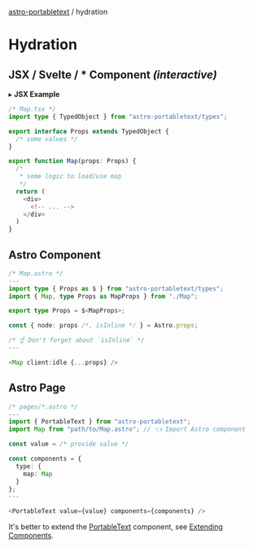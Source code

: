 [astro-portabletext](README.md) / hydration

# Hydration

## JSX / Svelte / \* Component _(interactive)_

&#9656; **JSX Example**

```ts
/* Map.tsx */
import type { TypedObject } from "astro-portabletext/types";

export interface Props extends TypedObject {
  /* some values */
}

export function Map(props: Props) {
  /*
   * some logic to load/use map
   */
  return (
    <div>
      <!-- ... -->
    </div>
  )
}
```

## Astro Component

```ts
/* Map.astro */
---
import type { Props as $ } from "astro-portabletext/types";
import { Map, type Props as MapProps } from "./Map";

export type Props = $<MapProps>;

const { node: props /*, isInline */ } = Astro.props;

/* ☝️ Don't forget about `isInline` */
---

<Map client:idle {...props} />
```

## Astro Page

```ts
/* pages/*.astro */
---
import { PortableText } from "astro-portabletext";
import Map from "path/to/Map.astro"; // 👈 Import Astro component

const value = /* provide value */

const components = {
  type: {
    map: Map
  }
};
---

<PortableText value={value} components={components} />
```

It's better to extend the [PortableText](./portabletext-component.md) component, see [Extending Components](./extending-components.md).
